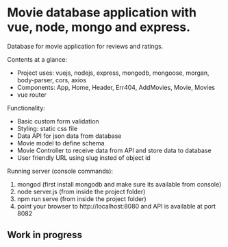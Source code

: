 # Movie database application with vue, node, mongo and express.

Database for movie application for reviews and ratings.

Contents at a glance:

 - Project uses: vuejs, nodejs, express, mongodb, mongoose, morgan, body-parser, cors, axios
 - Components: App, Home, Header, Err404, AddMovies, Movie, Movies
 - vue router

 Functionality:

 - Basic custom form validation
 - Styling: static css file
 - Data API for json data from database
 - Movie model to define schema
 - Movie Controller to receive data from API and store data to database
 - User friendly URL using slug insted of object id

 Running server (console commands):

 1. mongod (first install mongodb and make sure its available from console)
 2. node server.js (from inside the project folder)
 3. npm run serve (from inside the project folder)
 4. point your browser to http://localhost:8080 and API is available at port 8082
 

## Work in progress
